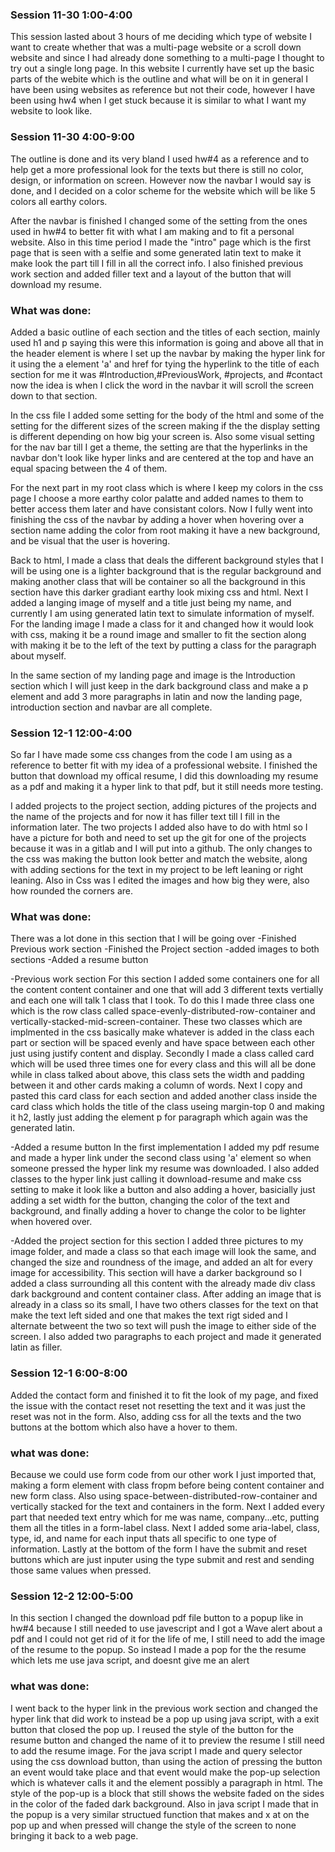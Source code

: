 ### Session 11-30 1:00-4:00

This session lasted about 3 hours of me deciding which type of website I want to create whether that was a multi-page website or a scroll down website and since I had already done something to a multi-page I thought to try out a single long page. In this website I currently have set up the basic parts of the webite which is the outline and what will be on it in general I have been using websites as reference but not their code, however I have been using hw4 when I get stuck because it is similar to what I want my website to look like.

### Session 11-30 4:00-9:00

The outline is done and its very bland I used hw#4 as a reference and to help get a more professional look for the texts but there is still no color, design, or information on screen. However now the navbar I would say is done, and I decided on a color scheme for the website which will be like 5 colors all earthy colors.

After the navbar is finished I changed some of the setting from the ones used in hw#4 to better fit with what I am making and to fit a personal website. Also in this time period I made the "intro" page which is the first page that is seen with a selfie and some generated latin text to make it make look the part till I fill in all the correct info. I also finished previous work section and added filler text and a layout of the button that will download my resume.

### What was done: 
Added a basic outline of each section and the titles of each section, mainly used h1 and p saying this were this information is going and above all that in the header element is where I set up the navbar by making the hyper link for it using the a element 'a' and href for tying the hyperlink to the title of each section for me it was #Introduction,#PreviousWork, #projects, and #contact now the idea is when I click the word in the navbar it will scroll the screen down to that section. 

In the css file I added some setting for the body of the html and some of the setting for the different sizes of the screen making if the the display setting is different depending on how big your screen is. Also some visual setting for the nav bar till I get a theme, the setting are that the hyperlinks in the navbar don't look like hyper links and are centered at the top and have an equal spacing between the 4 of them.

For the next part in my root class which is where I keep my colors in the css page I choose a more earthy color palatte and added names to them to better access them later and have consistant colors. Now I fully went into finishing the css of the navbar by adding a hover when hovering over a section name adding the color from root making it have a new background, and be visual that the user is hovering.

Back to html, I made a class that deals the different background styles that I will be using one is a lighter background that is the regular background and making another class that will be container so all the background in this section have this darker gradiant earthy look mixing css and html. Next I added a langing image of myself and a title just being my name, and currently I am using generated latin text to simulate information of myself. For the landing image I made a class for it and changed how it would look with css, making it be a round image and smaller to fit the section along with making it be to the left of the text by putting a class for the paragraph about myself.

In the same section of my landing page and image is the Introduction section which I will just keep in the dark background class and make a p element and add 3 more paragraphs in latin and now the landing page, introduction section and navbar are all complete.

### Session 12-1 12:00-4:00

So far I have made some css changes from the code I am using as a reference to better fit with my idea of a professional website. I finished the button that download my offical resume, I did this downloading my resume as a pdf and making it a hyper link to that pdf, but it still needs more testing.

I added projects to the project section, adding pictures of the projects and the name of the projects and for now it has filler text till I fill in the information later. The two projects I added also have to do with html so I have a picture for both and need to set up the git for one of the projects because it was in a gitlab and I will put into a github. The only changes to the css was making the button look better and match the website, along with adding sections for the text in my project to be left leaning or right leaning. Also in Css was I edited the images and how big they were, also how rounded the corners are.
### What was done: 

There was a lot done in this section that I will be going over
-Finished Previous work section
-Finished the Project section
-added images to both sections
-Added a resume button

-Previous work section
For this section I added some containers one for all the content content container and one that will add 3 different texts vertially and each one will talk 1 class that I took. To do this I made three class one which is the row class called space-evenly-distributed-row-container and vertically-stacked-mid-screen-container. These two classes which are implmented in the css basically make whatever is added in the class each part or section will be spaced evenly and have space between each other just using justify content and display. Secondly I made a class called card which will be used three times one for every class and this will all be done while in class talked about above, this class sets the width and padding between it and other cards making a column of words. Next I copy and pasted this card class for each section and added another class inside the card class which holds the title of the class useing margin-top 0 and making it h2, lastly just adding the element p for paragraph which again was the generated latin.

-Added a resume button
In the first implementation I added my pdf resume and made a hyper link under the second class using 'a' element so when someone pressed the hyper link my resume was downloaded. I also added classes to the hyper link just calling it download-resume and make css setting to make it look like a button and also adding a hover, basicially just adding a set width for the button, changing the color of the text and background, and finally adding a hover to change the color to be lighter when hovered over.

-Added the project section for this section I added three pictures to my image folder, and made a class so that each image will look the same, and changed the size and roundness of the image, and added an alt for every image for accessibility. This section will have a darker background so I added a class surrounding all this content with the already made div class dark background and content container class. After adding an image that is already in a class so its small, I have two others classes for the text on that make the text left sided and one that makes the text rigt sided and I alternate betweent the two so text will push the image to either side of the screen. I also added two paragraphs to each project and made it generated latin as filler.


### Session 12-1 6:00-8:00
Added the contact form and finished it to fit the look of my page, and fixed the issue with the contact reset not resetting the text and it was just the reset was not in the form. Also, adding css for all the texts and the two buttons at the bottom which also have a hover to them.

### what was done:
Because we could use form code from our other work I just imported that, making a form element with class fropm before being content container and new form class. Also using space-between-distributed-row-container and vertically stacked for the text and containers in the form. Next I added every part that needed text entry which for me was name, company...etc, putting them all the titles in a form-label class. Next I added some aria-label, class, type, id, and name for each input thats all specific to one type of information. Lastly at the bottom of the form I have the submit and reset buttons which are just inputer using the type submit and rest and sending those same values when pressed.

### Session 12-2 12:00-5:00

In this section I changed the download pdf file button to a popup like in hw#4 because I still needed to use javescript and I got a Wave alert about a pdf and I could not get rid of it for the life of me, I still need to add the image of the resume to the popup. So instead I made a pop for the the resume which lets me use java script, and doesnt give me an alert 

### what was done:

I went back to the hyper link in the previous work section and changed the hyper link that did work to instead be a pop up using java script, with a exit button that closed the pop up. I reused the style of the button for the resume button and changed the name of it to preview the resume I still need to add the resume image. For the java script I made and query selector using the css download button, than using the action of pressing the button an event would take place and that event would make the pop-up selection which is whatever calls it and the element possibly a paragraph in html. The style of the pop-up is a block that still shows the website faded on the sides in the color of the faded dark background. Also in java script I made that in the popup is a very similar structued function that makes and x at on the pop up and when pressed will change the style of the screen to none bringing it back to a web page.
